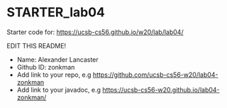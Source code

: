 # STARTER_lab04

Starter code for: <https://ucsb-cs56.github.io/w20/lab/lab04/>

EDIT THIS README!
* Name: Alexander Lancaster
* Github ID: zonkman
* Add link to your repo, e.g <https://github.com/ucsb-cs56-w20/lab04-zonkman>
* Add link to your javadoc, e.g <https://ucsb-cs56-w20.github.io/lab04-zonkman/>

